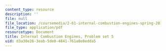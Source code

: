 ```yaml
---
content_type: resource
description: ''
file: null
file_location: /coursemedia/2-61-internal-combustion-engines-spring-2017/d3a38e263eab5de04841761a0e8edda5_MIT2_61S17_ps5.pdf
file_type: application/pdf
resourcetype: Document
title: Internal Combustion Engines, Problem set 5
uid: d3a38e26-3eab-5de0-4841-761a0e8edda5
---
```

